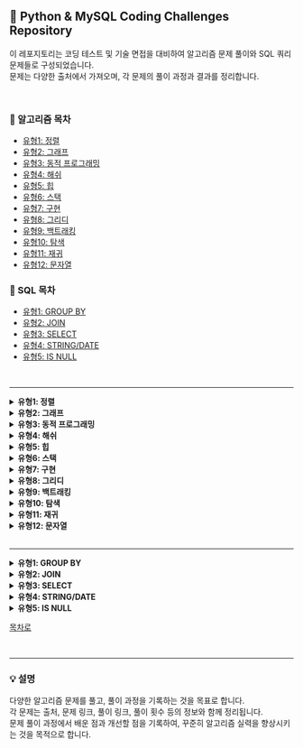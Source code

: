 ## 💯 Python & MySQL Coding Challenges Repository

이 레포지토리는 코딩 테스트 및 기술 면접을 대비하여 알고리즘 문제 풀이와 SQL 쿼리 문제들로 구성되었습니다.<br>
문제는 다양한 출처에서 가져오며, 각 문제의 풀이 과정과 결과를 정리합니다.


<br>

### 🔖 알고리즘 목차
- [유형1: 정렬](#유형1-정렬)
- [유형2: 그래프](#유형2-그래프)
- [유형3: 동적 프로그래밍](#유형3-동적-프로그래밍)
- [유형4: 해쉬](#유형4-해쉬)
- [유형5: 힙](#유형5-힙)
- [유형6: 스택](#유형6-스택)
- [유형7: 구현](#유형7-구현)
- [유형8: 그리디](#유형8-그리디)
- [유형9: 백트래킹](#유형9-백트래킹)
- [유형10: 탐색](#유형10-탐색)
- [유형11: 재귀](#유형11-재귀)
- [유형12: 문자열](#유형12-문자열)


### 🔖 SQL 목차
- [유형1: GROUP BY](#유형1-GROUP-BY)
- [유형2: JOIN](#유형2-JOIN)
- [유형3: SELECT](#유형3-SELECT)
- [유형4: STRING/DATE](#유형4-STRING/DATE)
- [유형5: IS NULL](#유형5-IS-NULL)


<br>

---



<details>
<summary><strong id="유형1-정렬"> 유형1: 정렬</strong></summary>

| 문제 이름 | 세부 유형 | 출처 | 난이도 | [문제](#) | [풀이](#) | 풀이 횟수 |
|:-----------------:|:------------:|:------:|:----:|:-------:|:-------:|:--------:|
| H-Index | 조건 정렬 | 프로그래머스 | Lv 2 | [문제](https://school.programmers.co.kr/learn/courses/30/lessons/42747) | [풀이](https://github.com/gwon477/TIL/blob/main/%EC%9C%A0%ED%98%95%EB%B3%84%20%EB%AC%B8%EC%A0%9C%20%ED%92%80%EC%9D%B4/%EC%A0%95%EB%A0%AC/%ED%94%84%EB%A1%9C%EA%B7%B8%EB%9E%98%EB%A8%B8%EC%8A%A4/H-Index.py) | 🔥 |
| | | | | | | |
| 단어 정렬 | 조건 정렬 | 백준 | Silver 5 | [문제](https://www.acmicpc.net/problem/1181) | [풀이](https://github.com/gwon477/TIL/blob/main/%EC%9C%A0%ED%98%95%EB%B3%84%20%EB%AC%B8%EC%A0%9C%20%ED%92%80%EC%9D%B4/%EC%A0%95%EB%A0%AC/%EC%A0%95%EB%A0%AC(1181%EB%B2%88).py) | 🔥 |

</details>


<details>
<summary><strong id="유형2-그래프"> 유형2: 그래프</strong></summary>

| 문제 이름 | 세부 유형 | 출처 | 난이도 | [문제](#) | [풀이](#) | 풀이 횟수 |
|:-----------------:|:------------:|:------:|:----:|:-------:|:-------:|:--------:|
| 미로 탈출 | BFS | 프로그래머스 | Lv 2 | [문제](https://school.programmers.co.kr/learn/courses/30/lessons/159993) | [풀이](https://github.com/gwon477/TIL/blob/main/%EC%9C%A0%ED%98%95%EB%B3%84%20%EB%AC%B8%EC%A0%9C%20%ED%92%80%EC%9D%B4/Graph/%EB%A0%88%EB%B2%84_%EB%AF%B8%EB%A1%9C%ED%83%88%EC%B6%9C.py) | 🔥 |
| 리코쳇 로봇 | BFS | 프로그래머스 | Lv 2 | [문제](https://school.programmers.co.kr/learn/courses/30/lessons/169199) | [풀이](https://github.com/gwon477/TIL/blob/main/%EC%9C%A0%ED%98%95%EB%B3%84%20%EB%AC%B8%EC%A0%9C%20%ED%92%80%EC%9D%B4/Graph/%EB%A6%AC%EC%BD%94%EC%B3%87%EB%A1%9C%EB%B4%87.py) | 🔥 |
| 석유 시추 | BFS | 프로그래머스 | Lv 2 | [문제](https://school.programmers.co.kr/learn/courses/30/lessons/250136) | [풀이](https://github.com/gwon477/TIL/blob/main/%EC%9C%A0%ED%98%95%EB%B3%84%20%EB%AC%B8%EC%A0%9C%20%ED%92%80%EC%9D%B4/Graph/%EC%84%9D%EC%9C%A0%EC%8B%9C%EC%B6%94.py) | 🔥 |
| 무인도 여행 | BFS | 프로그래머스 | Lv 2 | [문제](https://school.programmers.co.kr/learn/courses/30/lessons/154540) | [풀이](https://github.com/gwon477/TIL/blob/main/%EC%9C%A0%ED%98%95%EB%B3%84%20%EB%AC%B8%EC%A0%9C%20%ED%92%80%EC%9D%B4/Graph/%EC%84%9D%EC%9C%A0%EC%8B%9C%EC%B6%94.py) | 🔥 |
| 부대 복귀 | BFS | 프로그래머스 | Lv 3 | [문제](https://school.programmers.co.kr/learn/courses/30/lessons/132266) | [풀이](https://github.com/gwon477/TIL/blob/main/%EC%9C%A0%ED%98%95%EB%B3%84%20%EB%AC%B8%EC%A0%9C%20%ED%92%80%EC%9D%B4/Graph/%EB%B6%80%EB%8C%80%20%EB%B3%B5%EA%B7%80.md) | 🔥🔥 |
| 가장 먼 노드 | BFS | 프로그래머스 | Lv 3 | [문제](https://school.programmers.co.kr/learn/courses/30/lessons/49189) | [풀이](https://github.com/gwon477/TIL/blob/main/%EC%9C%A0%ED%98%95%EB%B3%84%20%EB%AC%B8%EC%A0%9C%20%ED%92%80%EC%9D%B4/Graph/%EA%B0%80%EC%9E%A5%20%EB%A8%BC%20%EB%85%B8%EB%93%9C.md) | 🔥🔥 |
| 여행경로 | BFS | 프로그래머스 | Lv 3 | [문제](https://school.programmers.co.kr/learn/courses/30/lessons/43164) | [풀이](https://github.com/gwon477/TIL/blob/main/%EC%9C%A0%ED%98%95%EB%B3%84%20%EB%AC%B8%EC%A0%9C%20%ED%92%80%EC%9D%B4/Graph/%EC%97%AC%ED%96%89%EA%B2%BD%EB%A1%9C.py) | 🔥 |
| | | | | | | |
| 단지번호붙이기 | BFS | 백준 | Silver 1 | [문제](https://www.acmicpc.net/problem/2667) | [풀이](https://github.com/gwon477/TIL/blob/main/%EC%9C%A0%ED%98%95%EB%B3%84%20%EB%AC%B8%EC%A0%9C%20%ED%92%80%EC%9D%B4/Graph/2667%EB%B2%88.py) | 🔥 |
| 쉬운 최단 거리 | BFS | 백준 | Silver 1 | [문제](https://www.acmicpc.net/problem/14940) | [풀이](https://github.com/gwon477/TIL/blob/main/%EC%9C%A0%ED%98%95%EB%B3%84%20%EB%AC%B8%EC%A0%9C%20%ED%92%80%EC%9D%B4/Graph/2667%EB%B2%88.py) | 🔥 |
| 아기 상어 | BFS | 백준 | Gold 3 | [문제](https://www.acmicpc.net/problem/16236) | [풀이](https://github.com/gwon477/TIL/blob/main/%EC%9C%A0%ED%98%95%EB%B3%84%20%EB%AC%B8%EC%A0%9C%20%ED%92%80%EC%9D%B4/Graph/%EC%95%84%EA%B8%B0%EC%83%81%EC%96%B4.py) | 🔥 |
| 토마토 | BFS | 백준 | Gold 5 | [문제](https://www.acmicpc.net/problem/7576) | [풀이](https://github.com/gwon477/TIL/blob/main/%EC%9C%A0%ED%98%95%EB%B3%84%20%EB%AC%B8%EC%A0%9C%20%ED%92%80%EC%9D%B4/Graph/%ED%86%A0%EB%A7%88%ED%86%A0.py) | 🔥 |

</details>

<details>
<summary><strong id="유형3-동적-프로그래밍"> 유형3: 동적 프로그래밍</strong></summary>

| 문제 이름 | 세부 유형 | 출처 | 난이도 | [문제](#) | [풀이](#) | 풀이 횟수 |
|:-----------------:|:------------:|:------:|:----:|:-------:|:-------:|:--------:|
| 체육대회 | DP | 프로그래머스 | Lv 2 | [문제](https://school.programmers.co.kr/learn/courses/15008/lessons/121684) | [풀이](https://github.com/gwon477/TIL/blob/main/%EC%9C%A0%ED%98%95%EB%B3%84%20%EB%AC%B8%EC%A0%9C%20%ED%92%80%EC%9D%B4/DP/%5BPCCP%20%EB%AA%A8%EC%9D%98%EA%B3%A0%EC%82%AC%20%231%5D%202%EB%B2%88%20-%20%EC%B2%B4%EC%9C%A1%EB%8C%80%ED%9A%8C.py) | 🔥 |
| 땅따먹기 | DP | 프로그래머스 | Lv 2 | [문제](https://school.programmers.co.kr/learn/courses/30/lessons/12913) | [풀이](https://github.com/gwon477/TIL/blob/main/%EC%9C%A0%ED%98%95%EB%B3%84%20%EB%AC%B8%EC%A0%9C%20%ED%92%80%EC%9D%B4/DP/%EB%95%85%EB%94%B0%EB%A8%B9%EA%B8%B0.py) | 🔥 |
| 숫자 변환 | DP, index | 프로그래머스 | Lv 2 | [문제](https://school.programmers.co.kr/learn/courses/30/lessons/154538#qna) | [풀이](https://github.com/gwon477/TIL/blob/main/%EC%9C%A0%ED%98%95%EB%B3%84%20%EB%AC%B8%EC%A0%9C%20%ED%92%80%EC%9D%B4/DP/%EC%88%AB%EC%9E%90%20%EB%B3%80%ED%99%98.md) | 🔥 |
| 뒤에 있는 큰 수 찾기 | DP, index | 프로그래머스 | Lv 2 | [문제](https://school.programmers.co.kr/learn/courses/30/lessons/154539) | [풀이](https://github.com/gwon477/TIL/blob/main/%EC%9C%A0%ED%98%95%EB%B3%84%20%EB%AC%B8%EC%A0%9C%20%ED%92%80%EC%9D%B4/DP/%EC%88%AB%EC%9E%90%20%EB%B3%80%ED%99%98.md) | 🔥 |
| 풍선 터트리기 | DP | 프로그래머스 | Lv 3 | [문제](https://school.programmers.co.kr/learn/courses/30/lessons/68646) | [풀이](https://github.com/gwon477/TIL/blob/main/%EC%9C%A0%ED%98%95%EB%B3%84%20%EB%AC%B8%EC%A0%9C%20%ED%92%80%EC%9D%B4/DP/%ED%92%8D%EC%84%A0%ED%84%B0%EB%9C%A8%EB%A6%AC%ED%82%A4.py) | 🔥 |
| 연속된 펄스 부분 수열의 합 | DP | 프로그래머스 | Lv 3 | [문제](https://school.programmers.co.kr/learn/courses/30/lessons/161988#qna) | [풀이](https://github.com/gwon477/TIL/blob/main/%EC%9C%A0%ED%98%95%EB%B3%84%20%EB%AC%B8%EC%A0%9C%20%ED%92%80%EC%9D%B4/DP/%EC%97%B0%EC%86%8D%EB%90%9C%20%ED%8E%84%EC%8A%A4%20%EB%B6%80%EB%B6%84%20%EC%88%98%EC%97%B4%EC%9D%98%20%ED%95%A9.md) | 🔥 |
| | | | | | | |
| 가장 큰 증가하는 부분 수열 | DP | 백준 | Silver 2 | [문제](https://www.acmicpc.net/problem/11055) | [풀이](https://github.com/gwon477/TIL/blob/main/%EC%9C%A0%ED%98%95%EB%B3%84%20%EB%AC%B8%EC%A0%9C%20%ED%92%80%EC%9D%B4/DP/11055%EB%B2%88.py) | 🔥 |
| 1로 만들기 | DP | 백준 | Silver 3 | [문제](https://www.acmicpc.net/problem/1463) | [풀이](https://github.com/gwon477/TIL/blob/main/%EC%9C%A0%ED%98%95%EB%B3%84%20%EB%AC%B8%EC%A0%9C%20%ED%92%80%EC%9D%B4/DP/1463%EB%B2%88.py) | 🔥 |

</details>

<details>
<summary><strong id="유형4-해쉬"> 유형4: 해쉬</strong></summary>

| 문제 이름 | 세부 유형 | 출처 | 난이도 | [문제](#) | [풀이](#) | 풀이 횟수 |
|:-----------------:|:------------:|:------:|:----:|:-------:|:-------:|:--------:|
| 폰캣몬 | Hash | 프로그래머스 | Lv 1 | [문제](https://school.programmers.co.kr/learn/courses/30/lessons/1845) | [풀이](https://github.com/gwon477/TIL/blob/main/%EC%9C%A0%ED%98%95%EB%B3%84%20%EB%AC%B8%EC%A0%9C%20%ED%92%80%EC%9D%B4/Hash/hash(%ED%94%84%EB%A1%9C%EA%B7%B8%EB%9E%98%EB%A8%B8%EC%8A%A4%3A%ED%8F%AC%EC%BC%93%EB%AA%AC).py) | 🔥 |
| 테이블 해시 함수 | Hash | 프로그래머스 | Lv 2 | [문제](https://school.programmers.co.kr/learn/courses/30/lessons/1845) | [풀이](https://github.com/gwon477/TIL/blob/main/%EC%9C%A0%ED%98%95%EB%B3%84%20%EB%AC%B8%EC%A0%9C%20%ED%92%80%EC%9D%B4/Hash/hash(%ED%94%84%EB%A1%9C%EA%B7%B8%EB%9E%98%EB%A8%B8%EC%8A%A4%3A%ED%8F%AC%EC%BC%93%EB%AA%AC).py) | 🔥 |
| | | | | | | |
| 숫자 카드 | 해시를 사용한 집합과 맵 | 백준 | Silver 5 | [문제](https://school.programmers.co.kr/learn/courses/30/lessons/147354) | [풀이](https://github.com/gwon477/TIL/blob/main/%EC%9C%A0%ED%98%95%EB%B3%84%20%EB%AC%B8%EC%A0%9C%20%ED%92%80%EC%9D%B4/Hash/hash(10815%EB%B2%88).py) | 🔥 |
| 숫자 카드 2 | 해시를 사용한 집합과 맵 | 백준 | Silver 4 | [문제](https://www.acmicpc.net/problem/10816) | [풀이](https://github.com/gwon477/TIL/blob/main/%EC%9C%A0%ED%98%95%EB%B3%84%20%EB%AC%B8%EC%A0%9C%20%ED%92%80%EC%9D%B4/Hash/hash(10816%EB%B2%88).py) | 🔥 |
| 가희와 키워드 | 해시를 사용한 집합과 맵 | 백준 | Silver 3 | [문제](https://www.acmicpc.net/problem/22233) | [풀이](https://github.com/gwon477/TIL/blob/main/%EC%9C%A0%ED%98%95%EB%B3%84%20%EB%AC%B8%EC%A0%9C%20%ED%92%80%EC%9D%B4/Hash/%EA%B0%80%ED%9D%AC%EC%99%80%20%ED%82%A4%EC%9B%8C%EB%93%9C.md) | 🔥 |


</details>

<details>
<summary><strong id="유형5-힙"> 유형5: 힙</strong></summary>

| 문제 이름 | 세부 유형 | 출처 | 난이도 | [문제](#) | [풀이](#) | 풀이 횟수 |
|:-----------------:|:------------:|:------:|:----:|:-------:|:-------:|:--------:|
| 디팬스 게임 | 우선 순위 큐 | 프로그래머스 | Lv 2 | [문제](https://school.programmers.co.kr/learn/courses/30/lessons/142085) | [풀이](https://github.com/gwon477/TIL/blob/main/%EC%9C%A0%ED%98%95%EB%B3%84%20%EB%AC%B8%EC%A0%9C%20%ED%92%80%EC%9D%B4/Heap/%EB%94%94%ED%8C%AC%EC%8A%A4%EA%B2%8C%EC%9E%84.md) | 🔥🔥 |
| 호텔 대실 | 우선 순위 큐 | 프로그래머스 | Lv 2 | [문제](https://school.programmers.co.kr/learn/courses/30/lessons/155651) | [풀이](https://github.com/gwon477/TIL/blob/main/%EC%9C%A0%ED%98%95%EB%B3%84%20%EB%AC%B8%EC%A0%9C%20%ED%92%80%EC%9D%B4/Heap/%ED%98%B8%ED%85%94%20%EB%8C%80%EC%8B%A4.py) | 🔥 |
| 더 맵게 | 우선 순위 큐, heapify | 프로그래머스 | Lv 2 | [문제](https://school.programmers.co.kr/learn/courses/30/lessons/42626) | [풀이](https://github.com/gwon477/TIL/blob/main/%EC%9C%A0%ED%98%95%EB%B3%84%20%EB%AC%B8%EC%A0%9C%20%ED%92%80%EC%9D%B4/Heap/%EB%8D%94%20%EB%A7%B5%EA%B2%8C.md) | 🔥 |
| 운영체제 | 우선 순위 큐, 인덱스 | 프로그래머스 | Lv 3 | [문제](https://school.programmers.co.kr/learn/courses/15008/lessons/121686) | [풀이](https://github.com/gwon477/TIL/blob/main/%EC%9C%A0%ED%98%95%EB%B3%84%20%EB%AC%B8%EC%A0%9C%20%ED%92%80%EC%9D%B4/Heap/%EC%9A%B4%EC%98%81%EC%B2%B4%EC%A0%9C.md) | 🔥 |
| | | | | | | |
| 최소 힙 | 우선 순위 큐 | 백준 | Silver 2 | [문제](https://www.acmicpc.net/problem/1927) | [풀이](https://github.com/gwon477/TIL/blob/main/%EC%9C%A0%ED%98%95%EB%B3%84%20%EB%AC%B8%EC%A0%9C%20%ED%92%80%EC%9D%B4/Heap/%EC%B5%9C%EC%86%8C%ED%9E%99.md) | 🔥🔥 |
| 보석 도둑 | 우선 순위 큐, index | 백준 | Gold 2 | [문제](https://www.acmicpc.net/problem/1202) | [풀이](https://github.com/gwon477/TIL/blob/main/%EC%9C%A0%ED%98%95%EB%B3%84%20%EB%AC%B8%EC%A0%9C%20%ED%92%80%EC%9D%B4/Heap/%EB%B3%B4%EC%84%9D%20%EB%8F%84%EB%91%91.md) | 🔥 |

</details>

<details>
<summary><strong id="유형6-스택"> 유형6: 스택</strong></summary>

| 문제 이름 | 세부 유형 | 출처 | 난이도 | [문제](#) | [풀이](#) | 풀이 횟수 |
|:-----------------:|:------------:|:------:|:----:|:-------:|:-------:|:--------:|
| 프린터 큐 | 스택 | 백준 | Silver 2 | [문제](https://www.acmicpc.net/problem/1966) | [풀이](https://github.com/gwon477/TIL/blob/main/%EC%9C%A0%ED%98%95%EB%B3%84%20%EB%AC%B8%EC%A0%9C%20%ED%92%80%EC%9D%B4/Stack/1966.py) | 🔥 |
| 단어 뒤집기 2 | 스택 | 백준 | Silver 3 | [문제](https://www.acmicpc.net/problem/17413) | [풀이](https://github.com/gwon477/TIL/blob/main/%EC%9C%A0%ED%98%95%EB%B3%84%20%EB%AC%B8%EC%A0%9C%20%ED%92%80%EC%9D%B4/Stack/stack(17413%EB%B2%88).py) | 🔥 |
| 괄호 | 스택 | 백준 | Silver 4 | [문제](https://www.acmicpc.net/problem/9012) | [풀이](https://github.com/gwon477/TIL/blob/main/%EC%9C%A0%ED%98%95%EB%B3%84%20%EB%AC%B8%EC%A0%9C%20%ED%92%80%EC%9D%B4/Stack/stack(9012%EB%B2%88).py) | 🔥 |

</details>

<details>
<summary><strong id="유형7-구현"> 유형7: 구현</strong></summary>

| 문제 이름 | 세부 유형 | 출처 | 난이도 | [문제](#) | [풀이](#) | 풀이 횟수 |
|:-----------------:|:------------:|:------:|:----:|:-------:|:-------:|:--------:|
| 외톨이 알파벳 | 구현 | 프로그래머스 | Lv 2 | [문제](https://school.programmers.co.kr/learn/courses/15008/lessons/121683) | [풀이](https://github.com/gwon477/TIL/blob/main/%EC%9C%A0%ED%98%95%EB%B3%84%20%EB%AC%B8%EC%A0%9C%20%ED%92%80%EC%9D%B4/%EA%B5%AC%ED%98%84/%5BPCCP%20%EB%AA%A8%EC%9D%98%EA%B3%A0%EC%82%AC%20%231%5D%201%EB%B2%88%20-%20%EC%99%B8%ED%86%A8%EC%9D%B4%20%EC%95%8C%ED%8C%8C%EB%B2%B3.py) | 🔥 |
| 호텔 대실 | 구현 | 프로그래머스 | Lv 2 | [문제](https://school.programmers.co.kr/learn/courses/30/lessons/155651) | [풀이](https://github.com/gwon477/TIL/blob/main/%EC%9C%A0%ED%98%95%EB%B3%84%20%EB%AC%B8%EC%A0%9C%20%ED%92%80%EC%9D%B4/%EA%B5%AC%ED%98%84/%5BPCCP%20%EB%AA%A8%EC%9D%98%EA%B3%A0%EC%82%AC%20%231%5D%204%EB%B2%88%20-%20%EC%9A%B4%EC%98%81%EC%B2%B4%EC%A0%9C.py) | 🔥 |
| 점찍기 | 구현 | 프로그래머스 | Lv 2 | [문제](https://school.programmers.co.kr/learn/courses/30/lessons/140107) | [풀이](https://github.com/gwon477/TIL/blob/main/%EC%9C%A0%ED%98%95%EB%B3%84%20%EB%AC%B8%EC%A0%9C%20%ED%92%80%EC%9D%B4/Heap/%ED%98%B8%ED%85%94%20%EB%8C%80%EC%8B%A4.py) | 🔥 |
| 시소 짝궁 | 구현 | 프로그래머스 | Lv 2 | [문제](https://school.programmers.co.kr/learn/courses/30/lessons/152996) | [풀이](https://github.com/gwon477/TIL/blob/main/%EC%9C%A0%ED%98%95%EB%B3%84%20%EB%AC%B8%EC%A0%9C%20%ED%92%80%EC%9D%B4/%EA%B5%AC%ED%98%84/%EC%8B%9C%EC%86%8C%20%EC%A7%9D%EA%BF%8D.md) | 🔥 |
| N개의 최소공배수 | 구현 | 프로그래머스 | Lv 2 | [문제](https://school.programmers.co.kr/learn/courses/30/lessons/12953?language=python3) | [풀이](https://github.com/gwon477/TIL/blob/main/%EC%9C%A0%ED%98%95%EB%B3%84%20%EB%AC%B8%EC%A0%9C%20%ED%92%80%EC%9D%B4/%EA%B5%AC%ED%98%84/%EC%8B%9C%EC%86%8C%20%EC%A7%9D%EA%BF%8D.md) | 🔥 |
| 최고의 집합 | 구현 | 프로그래머스 | Lv 3 | [문제](https://school.programmers.co.kr/learn/courses/30/lessons/12938) | [풀이](https://github.com/gwon477/TIL/blob/main/%EC%9C%A0%ED%98%95%EB%B3%84%20%EB%AC%B8%EC%A0%9C%20%ED%92%80%EC%9D%B4/Heap/Haapq.py) | 🔥 |
| 합승 택시 요금 | 구현 | 프로그래머스 | Lv 3 | [문제](https://school.programmers.co.kr/learn/courses/30/lessons/72413) | [풀이](https://github.com/gwon477/TIL/blob/main/%EC%9C%A0%ED%98%95%EB%B3%84%20%EB%AC%B8%EC%A0%9C%20%ED%92%80%EC%9D%B4/Heap/%EB%94%94%ED%8E%9C%EC%8A%A4%EA%B2%8C%EC%9E%84.py) | 🔥 |
| 인사 고과 | 구현 | 프로그래머스 | Lv 3 | [문제](https://school.programmers.co.kr/learn/courses/30/lessons/152995) | [풀이](https://github.com/gwon477/TIL/blob/main/%EC%9C%A0%ED%98%95%EB%B3%84%20%EB%AC%B8%EC%A0%9C%20%ED%92%80%EC%9D%B4/%EA%B5%AC%ED%98%84/%EC%9D%B8%EC%82%AC%EA%B3%A0%EA%B3%BC.md) | 🔥 |
| | | | | | | |
| 수열 | 구현 | 백준 | Silver 4 | [문제](https://www.acmicpc.net/problem/2491) | [풀이](https://github.com/gwon477/TIL/blob/main/%EC%9C%A0%ED%98%95%EB%B3%84%20%EB%AC%B8%EC%A0%9C%20%ED%92%80%EC%9D%B4/Heap/Haapq.py) | 🔥 |
| 비슷한 단어 | 구현 | 백준 | Silver 2 | [문제](https://www.acmicpc.net/problem/2607) | [풀이](https://github.com/gwon477/TIL/blob/main/%EC%9C%A0%ED%98%95%EB%B3%84%20%EB%AC%B8%EC%A0%9C%20%ED%92%80%EC%9D%B4/%EA%B5%AC%ED%98%84/2607%EB%B2%88.py) | 🔥 |
| 상어 초등학교 | 구현 | 백준 | Gold 5 | [문제](https://www.acmicpc.net/problem/21608) | [풀이](https://github.com/gwon477/TIL/blob/main/%EC%9C%A0%ED%98%95%EB%B3%84%20%EB%AC%B8%EC%A0%9C%20%ED%92%80%EC%9D%B4/%EA%B5%AC%ED%98%84/%EC%83%81%EC%96%B4%20%EC%B4%88%EB%93%B1%ED%95%99%EA%B5%90.md) | 🔥🔥 |
</details>

<details>
<summary><strong id="유형8-그리디"> 유형8: 그리디</strong></summary>

| 문제 이름 | 세부 유형 | 출처 | 난이도 | [문제](#) | [풀이](#) | 풀이 횟수 |
|:-----------------:|:------------:|:------:|:----:|:-------:|:-------:|:--------:|
| 요격 시스템 | 그리디 | 프로그래머스 | Lv 2 | [문제](https://school.programmers.co.kr/learn/courses/30/lessons/181188) | [풀이](https://github.com/gwon477/TIL/blob/main/%EC%9C%A0%ED%98%95%EB%B3%84%20%EB%AC%B8%EC%A0%9C%20%ED%92%80%EC%9D%B4/%EA%B7%B8%EB%A6%AC%EB%94%94/%EC%9A%94%EA%B2%A9%EC%8B%9C%EC%8A%A4%ED%85%9C.py) | 🔥 |
| 단속 카메라 | 그리디 | 프로그래머스 | Lv 3 | [문제](https://school.programmers.co.kr/learn/courses/30/lessons/42884) | [풀이](https://github.com/gwon477/TIL/blob/main/%EC%9C%A0%ED%98%95%EB%B3%84%20%EB%AC%B8%EC%A0%9C%20%ED%92%80%EC%9D%B4/%EA%B7%B8%EB%A6%AC%EB%94%94/%EB%8B%A8%EC%86%8D%EC%B9%B4%EB%A9%94%EB%9D%BC.md) | 🔥🔥 |
| | | | | | | |
| 주식 | 그리디 | 백준 | Lv 2 | [문제](https://www.acmicpc.net/problem/11501) | [풀이](https://github.com/gwon477/TIL/blob/main/%EC%9C%A0%ED%98%95%EB%B3%84%20%EB%AC%B8%EC%A0%9C%20%ED%92%80%EC%9D%B4/%EA%B7%B8%EB%A6%AC%EB%94%94/%EC%A3%BC%EC%8B%9D.md) | 🔥🔥 |
| 타노스 | 그리디 | 백준 | Lv 2 | [문제](https://www.acmicpc.net/problem/20310) | [풀이](https://github.com/gwon477/TIL/blob/main/%EC%9C%A0%ED%98%95%EB%B3%84%20%EB%AC%B8%EC%A0%9C%20%ED%92%80%EC%9D%B4/%EA%B7%B8%EB%A6%AC%EB%94%94/%ED%83%80%EB%85%B8%EC%8A%A4.md) | 🔥🔥 |

</details>


<details>
<summary><strong id="유형9-백트래킹"> 유형9: 백트래킹</strong></summary>

| 문제 이름 | 세부 유형 | 출처 | 난이도 | [문제](#) | [풀이](#) | 풀이 횟수 |
|:-----------------:|:------------:|:------:|:----:|:-------:|:-------:|:--------:|
| N-Q | 백트래킹 | 백준 | Gold 5 | [문제](https://www.acmicpc.net/problem/9663) | [풀이](https://github.com/gwon477/TIL/blob/main/%EC%9C%A0%ED%98%95%EB%B3%84%20%EB%AC%B8%EC%A0%9C%20%ED%92%80%EC%9D%B4/%EB%B0%B1%ED%8A%B8%EB%A0%88%ED%82%B9/N-Q.py) | 🔥 |

</details>


<details>
<summary><strong id="유형10-탐색"> 유형10: 탐색</strong></summary>

| 문제 이름 | 세부 유형 | 출처 | 난이도 | [문제](#) | [풀이](#) | 풀이 횟수 |
|:-----------------:|:------------:|:------:|:----:|:-------:|:-------:|:--------:|
| 입국 심사 | 탐색 | 프로그래머스 | Lv 3 | [문제](https://school.programmers.co.kr/learn/courses/30/lessons/43238) | [풀이](https://github.com/gwon477/TIL/blob/main/%EC%9C%A0%ED%98%95%EB%B3%84%20%EB%AC%B8%EC%A0%9C%20%ED%92%80%EC%9D%B4/%EC%9D%B4%EB%B6%84%ED%83%90%EC%83%89/%EC%9E%85%EA%B5%AD%EC%8B%AC%EC%82%AC(%ED%94%84%EB%A1%9C%EA%B7%B8%EB%9E%98%EB%A8%B8%EC%8A%A4).py) | 🔥 |
| | | | | | | |
| 제곱근 | 이분 탐색 | 백준 | Silver 4 | [문제](https://www.acmicpc.net/problem/13706) | [풀이](https://github.com/gwon477/TIL/blob/main/%EC%9C%A0%ED%98%95%EB%B3%84%20%EB%AC%B8%EC%A0%9C%20%ED%92%80%EC%9D%B4/%EC%9D%B4%EB%B6%84%ED%83%90%EC%83%89/%EC%9D%B4%EB%B6%84%ED%83%90%EC%83%89(13706%EB%B2%88).py) | 🔥 |

</details>


<details>
<summary><strong id="유형11-재귀"> 유형11: 재귀</strong></summary>

| 문제 이름 | 세부 유형 | 출처 | 난이도 | [문제](#) | [풀이](#) | 풀이 횟수 |
|:-----------------:|:------------:|:------:|:----:|:-------:|:-------:|:--------:|
| 하노이 팁 | 재귀 | 프로그래머스 | Lv 2 | [문제](https://school.programmers.co.kr/learn/courses/30/lessons/12946) | [풀이](https://github.com/gwon477/TIL/blob/main/%EC%9C%A0%ED%98%95%EB%B3%84%20%EB%AC%B8%EC%A0%9C%20%ED%92%80%EC%9D%B4/%EC%9E%AC%EA%B7%80/%ED%95%98%EB%85%B8%EC%9D%B4%ED%83%91.py) | 🔥 |

</details>


<details>
<summary><strong id="유형12-문자열"> 유형12: 문자열</strong></summary>

| 문제 이름 | 세부 유형 | 출처 | 난이도 | [문제](#) | [풀이](#) | 풀이 횟수 |
|:-----------------:|:------------:|:------:|:----:|:-------:|:-------:|:--------:|
| LCS | 문자열 부분 집합 | - | - | [문제](https://www.acmicpc.net/problem/1927) | [풀이](https://github.com/gwon477/TIL/blob/main/%EC%95%8C%EA%B3%A0%EB%A6%AC%EC%A6%98%20%EC%9C%A0%ED%98%95/%EB%AC%B8%EC%9E%90%EC%97%B4/LCS.py) | 🔥 |
| LPS(KMP) | 문자 패턴 확인 | - | - | [문제](https://school.programmers.co.kr/learn/courses/30/lessons/142085) | [풀이](https://github.com/gwon477/TIL/blob/main/%EC%95%8C%EA%B3%A0%EB%A6%AC%EC%A6%98%20%EC%9C%A0%ED%98%95/%EB%AC%B8%EC%9E%90%EC%97%B4/LPS(%3DKMP).py) | 🔥 |
| 연속된 부분 수열의 합 | 슬라이딩 윈도우 | 프로그래머스 | Lv2 | [문제](https://school.programmers.co.kr/learn/courses/30/lessons/178870) | [풀이](https://github.com/gwon477/TIL/blob/main/%EC%9C%A0%ED%98%95%EB%B3%84%20%EB%AC%B8%EC%A0%9C%20%ED%92%80%EC%9D%B4/%EC%8A%AC%EB%9D%BC%EC%9D%B4%EB%94%A9%20%EC%9C%88%EB%8F%84%EC%9A%B0/%EC%97%B0%EC%86%8D%EB%90%9C%20%EB%B6%80%EB%B6%84%20%EC%88%98%EC%97%B4%EC%9D%98%20%ED%95%A9.md) | 🔥 |

</details>



<br>

---


<details>
<summary><strong id="유형1-GROUP-BY"> 유형1: GROUP BY</strong></summary>

| 문제 이름 | 세부 유형 | 출처 | 난이도 | [문제](#) | [풀이](#) | 풀이 횟수 |
|:-----------------:|:------------:|:------:|:----:|:-------:|:-------:|:--------:|
| 저자 별 카테고리 별 매출액 집계하기 | GROUP BY | 프로그래머스 | Lv4 | [문제](https://school.programmers.co.kr/learn/courses/30/lessons/144856) | [풀이]() | 🔥 |

</details>

<details>
<summary><strong id="유형2-JOIN"> 유형2: JOIN</strong></summary>

| 문제 이름 | 세부 유형 | 출처 | 난이도 | [문제](#) | [풀이](#) | 풀이 횟수 |
|:-----------------:|:------------:|:------:|:----:|:-------:|:-------:|:--------:|
|  |  |  |  | [문제]() | [풀이]() | 🔥 |

</details>

<details>
<summary><strong id="유형3-SELECT"> 유형3: SELECT</strong></summary>

| 문제 이름 | 세부 유형 | 출처 | 난이도 | [문제](#) | [풀이](#) | 풀이 횟수 |
|:-----------------:|:------------:|:------:|:----:|:-------:|:-------:|:--------:|
|  |  |  |  | [문제]() | [풀이]() | 🔥 |

</details>

<details>
<summary><strong id="유형4-STRING/DATE"> 유형4: STRING/DATE</strong></summary>

| 문제 이름 | 세부 유형 | 출처 | 난이도 | [문제](#) | [풀이](#) | 풀이 횟수 |
|:-----------------:|:------------:|:------:|:----:|:-------:|:-------:|:--------:|
|  |  |  |  | [문제]() | [풀이]() | 🔥 |

</details>

<details>
<summary><strong id="유형5-IS-NULL"> 유형5: IS NULL</strong></summary>

| 문제 이름 | 세부 유형 | 출처 | 난이도 | [문제](#) | [풀이](#) | 풀이 횟수 |
|:-----------------:|:------------:|:------:|:----:|:-------:|:-------:|:--------:|
|  |  |  |  | [문제]() | [풀이]() | 🔥 |

</details>



[목차로](#-알고리즘-목차)

<br>


---

### 💡 설명

다양한 알고리즘 문제를 풀고, 풀이 과정을 기록하는 것을 목표로 합니다. <br>
각 문제는 출처, 문제 링크, 풀이 링크, 풀이 횟수 등의 정보와 함께 정리됩니다. <br>
문제 풀이 과정에서 배운 점과 개선할 점을 기록하여, 꾸준히 알고리즘 실력을 향상시키는 것을 목적으로 합니다.
<br>
